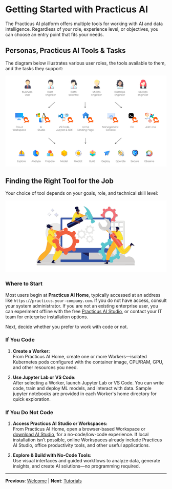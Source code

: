 # Getting Started with Practicus AI

The Practicus AI platform offers multiple tools for working with AI and data intelligence. Regardless of your role, experience level, or objectives, you can choose an entry point that fits your needs.

## Personas, Practicus AI Tools & Tasks

The diagram below illustrates various user roles, the tools available to them, and the tasks they support:

![Personas Tools Tasks](img/personas-tools-tasks.png)

## Finding the Right Tool for the Job

Your choice of tool depends on your goals, role, and technical skill level:

![Finding The Right Tool](img/finding-the-right-tool.png)

### Where to Start

Most users begin at **Practicus AI Home**, typically accessed at an address like `https://practicus.your-company.com`. If you do not have access, consult your system administrator. If you are not an existing enterprise user, you can experiment offline with the free [Practicus AI Studio](https://practicus.ai/download/), or contact your IT team for enterprise installation options.

Next, decide whether you prefer to work with code or not.

### If You Code

1. **Create a Worker:**  
   From Practicus AI Home, create one or more Workers—isolated Kubernetes pods configured with the container image, CPU/RAM, GPU, and other resources you need.

2. **Use Jupyter Lab or VS Code:**  
   After selecting a Worker, launch Jupyter Lab or VS Code. You can write code, train and deploy ML models, and interact with data. Sample jupyter notebooks are provided in each Worker's home directory for quick exploration.

### If You Do Not Code

1. **Access Practicus AI Studio or Workspaces:**  
   From Practicus AI Home, open a browser-based Workspace or [download AI Studio](https://practicus.ai/download/), for a no-code/low-code experience. If local installation isn’t possible, online Workspaces already include Practicus AI Studio, office productivity tools, and other useful applications.

2. **Explore & Build with No-Code Tools:**  
   Use visual interfaces and guided workflows to analyze data, generate insights, and create AI solutions—no programming required.

---

**Previous**: [Welcome](index.md) | **Next**: [Tutorials](tutorials.md)
